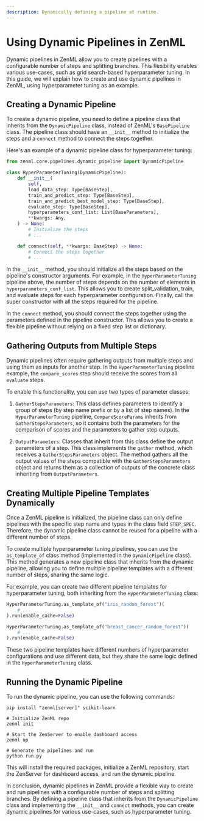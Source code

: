 ```yaml
---
description: Dynamically defining a pipeline at runtime.
---
```


# Using Dynamic Pipelines in ZenML

Dynamic pipelines in ZenML allow you to create pipelines with a configurable number of steps and splitting branches. This flexibility enables various use-cases, such as grid search-based hyperparameter tuning. In this guide, we will explain how to create and use dynamic pipelines in ZenML, using hyperparameter tuning as an example.

## Creating a Dynamic Pipeline

To create a dynamic pipeline, you need to define a pipeline class that inherits from the `DynamicPipeline` class, instead of ZenML's `BasePipeline` class. The pipeline class should have an `__init__` method to initialize the steps and a `connect` method to connect the steps together.

Here's an example of a dynamic pipeline class for hyperparameter tuning:

```python
from zenml.core.pipelines.dynamic_pipeline import DynamicPipeline

class HyperParameterTuning(DynamicPipeline):
    def __init__(
        self,
        load_data_step: Type[BaseStep],
        train_and_predict_step: Type[BaseStep],
        train_and_predict_best_model_step: Type[BaseStep],
        evaluate_step: Type[BaseStep],
        hyperparameters_conf_list: List[BaseParameters],
        **kwargs: Any,
    ) -> None:
        # Initialize the steps
        # ...

    def connect(self, **kwargs: BaseStep) -> None:
        # Connect the steps together
        # ...
```

In the `__init__` method, you should initialize all the steps based on the pipeline's constructor arguments. For example, in the `HyperParameterTuning` pipeline above, the number of steps depends on the number of elements in `hyperparameters_conf_list`. This allows you to create split_validation, train, and evaluate steps for each hyperparameter configuration. Finally, call the super constructor with all the steps required for the pipeline.

In the `connect` method, you should connect the steps together using the parameters defined in the pipeline constructor. This allows you to create a flexible pipeline without relying on a fixed step list or dictionary.

## Gathering Outputs from Multiple Steps

Dynamic pipelines often require gathering outputs from multiple steps and using them as inputs for another step. In the `HyperParameterTuning` pipeline example, the `compare_scores` step should receive the scores from all `evaluate` steps.

To enable this functionality, you can use two types of parameter classes:

1. `GatherStepsParameters`: This class defines parameters to identify a group of steps (by step name prefix or by a list of step names). In the `HyperParameterTuning` pipeline, `CompareScoreParams` inherits from `GatherStepsParameters`, so it contains both the parameters for the comparison of scores and the parameters to gather step outputs.

2. `OutputParameters`: Classes that inherit from this class define the output parameters of a step. This class implements the `gather` method, which receives a `GatherStepsParameters` object. The method gathers all the output values of the steps compatible with the `GatherStepsParameters` object and returns them as a collection of outputs of the concrete class inheriting from `OutputParameters`.

## Creating Multiple Pipeline Templates Dynamically

Once a ZenML pipeline is initialized, the pipeline class can only define pipelines with the specific step name and types in the class field `STEP_SPEC`. Therefore, the dynamic pipeline class cannot be reused for a pipeline with a different number of steps.

To create multiple hyperparameter tuning pipelines, you can use the `as_template_of` class method (implemented in the `DynamicPipeline` class). This method generates a new pipeline class that inherits from the dynamic pipeline, allowing you to define multiple pipeline templates with a different number of steps, sharing the same logic.

For example, you can create two different pipeline templates for hyperparameter tuning, both inheriting from the `HyperParameterTuning` class:

```python
HyperParameterTuning.as_template_of("iris_random_forest")(
    # ...
).run(enable_cache=False)

HyperParameterTuning.as_template_of("breast_cancer_random_forest")(
    # ...
).run(enable_cache=False)
```

These two pipeline templates have different numbers of hyperparameter configurations and use different data, but they share the same logic defined in the `HyperParameterTuning` class.

## Running the Dynamic Pipeline

To run the dynamic pipeline, you can use the following commands:

```shell
pip install "zenml[server]" scikit-learn

# Initialize ZenML repo
zenml init

# Start the ZenServer to enable dashboard access
zenml up

# Generate the pipelines and run
python run.py
```

This will install the required packages, initialize a ZenML repository, start the ZenServer for dashboard access, and run the dynamic pipeline.

In conclusion, dynamic pipelines in ZenML provide a flexible way to create and run pipelines with a configurable number of steps and splitting branches. By defining a pipeline class that inherits from the `DynamicPipeline` class and implementing the `__init__` and `connect` methods, you can create dynamic pipelines for various use-cases, such as hyperparameter tuning.